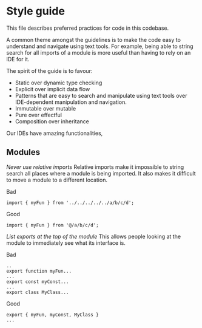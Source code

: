 # Style guide

This file describes preferred practices for code in this codebase.

A common theme amongst the guidelines is to make the code easy to understand and navigate using text tools.
For example, being able to string search for all imports of a module is more useful than having to rely on an IDE for it.

The spirit of the guide is to favour:

- Static over dynamic type checking
- Explicit over implicit data flow
- Patterns that are easy to search and manipulate using text tools over IDE-dependent manipulation and navigation.
- Immutable over mutable
- Pure over effectful
- Composition over inheritance

Our IDEs have amazing functionalities,

## Modules

_Never use relative imports_
Relative imports make it impossible to string search all places where a module is being imported.
It also makes it difficult to move a module to a different location.

Bad

```
import { myFun } from '../../../../../a/b/c/d';
```

Good

```
import { myFun } from '@/a/b/c/d';
```

_List exports at the top of the module_
This allows people looking at the module to immediately see what its interface is.

Bad

```
..
export function myFun...
...
export const myConst...
...
export class MyClass...
```

Good

```
export { myFun, myConst, MyClass }
...
```

